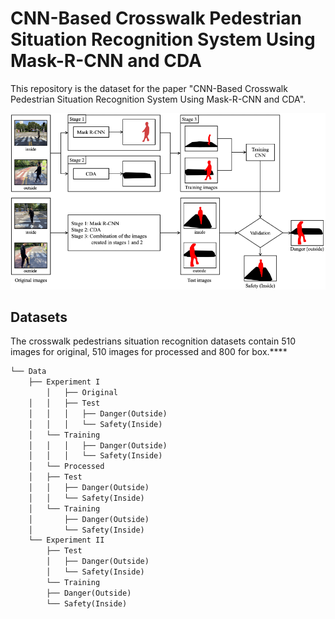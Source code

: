 # **CNN-Based Crosswalk Pedestrian Situation Recognition System Using Mask-R-CNN and CDA**


This repository is the dataset for the paper "CNN-Based Crosswalk Pedestrian Situation Recognition System Using Mask-R-CNN and CDA".

![Untitled](https://github.com/toast-ceo/CNN-Based-Crosswalk-Pedestrian-Situation-Recognition-System-Using-Mask-R-CNN-and-CDA/blob/main/docs/pocess.png?raw=true)

## Datasets


The crosswalk pedestrians situation recognition datasets contain 510 images for original, 510 images for processed and 800 for box.****

```markdown
└── Data
    ├── Experiment I
        │   ├── Original
	│   │   ├── Test
	│   │   │   ├── Danger(Outside)
	│   │   │   └── Safety(Inside)
	│   └── Training
	│   │   │   ├── Danger(Outside)
	│   │   │   └── Safety(Inside)
	│   └── Processed
	│ 	├── Test
	│	│   ├── Danger(Outside)
	│	│   └── Safety(Inside)
	│	└── Training
	│	    ├── Danger(Outside)
	│	    └── Safety(Inside)
	└── Experiment II
	    ├── Test
	    │   ├── Danger(Outside)
	    │   └── Safety(Inside)
	    └── Training
		├── Danger(Outside)
		└── Safety(Inside)

```
